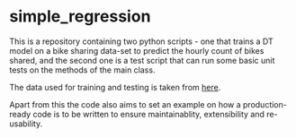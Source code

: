 # simple_regression

This is a repository containing two python scripts - one that trains a DT model on a bike sharing data-set to predict the hourly count of bikes shared, and the second one is a test script that can run some basic unit tests on the methods of the main class.

The data used for training and testing is taken from [here](https://archive.ics.uci.edu/ml/datasets/bike+sharing+dataset).

Apart from this the code also aims to set an example on how a production-ready code is to be written to ensure maintainablity, extensibility and re-usability.
